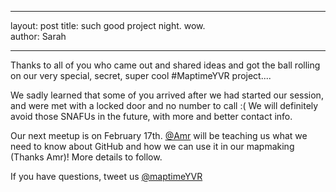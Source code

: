 
---
layout: post
title: such good project night. wow.  
author: Sarah

--- 

Thanks to all of you who came out and shared ideas and got the ball rolling on our very special, secret, super cool #MaptimeYVR project.... 

We sadly learned that some of you arrived after we had started our session, and were met with a locked door and no number to call :( We will definitely avoid those SNAFUs in the future, with more and better contact info. 

Our next meetup is on February 17th. [@Amr](https://twitter.com/AmrEldib) will be teaching us what we need to know about GitHub and how we can use it in our mapmaking (Thanks Amr)! More details to follow.

If you have questions, tweet us [@maptimeYVR](https://twitter.com/maptimeYVR)
